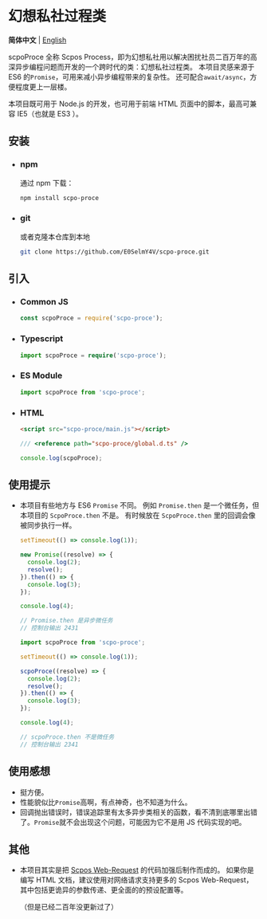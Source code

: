 # 幻想私社过程类

**简体中文** | [English](readme.md)

scpoProce 全称 Scpos Process，即为幻想私社用以解决困扰社员二百万年的高深异步编程问题而开发的一个跨时代的类：幻想私社过程类。
本项目灵感来源于 ES6 的`Promise`，可用来减小异步编程带来的复杂性。
还可配合`await/async`，方便程度更上一层楼。

本项目既可用于 Node.js 的开发，也可用于前端 HTML 页面中的脚本，最高可兼容 IE5（也就是 ES3 ）。

## 安装

- ### npm

  通过 npm 下载：

  ```bash
  npm install scpo-proce
  ```

- ### git

  或者克隆本仓库到本地

  ```bash
  git clone https://github.com/E0SelmY4V/scpo-proce.git
  ```

## 引入

- ### Common JS

  ```javascript
  const scpoProce = require('scpo-proce');
  ```

- ### Typescript

  ```ts
  import scpoProce = require('scpo-proce');
  ```

- ### ES Module

  ```javascript
  import scpoProce from 'scpo-proce';
  ```

- ### HTML

  ```html
  <script src="scpo-proce/main.js"></script>
  ```

  ```js
  /// <reference path="scpo-proce/global.d.ts" />

  console.log(scpoProce);
  ```

## 使用提示

- 本项目有些地方与 ES6 `Promise` 不同。
  例如 `Promise.then` 是一个微任务，但本项目的 `ScpoProce.then` 不是。
  有时候放在 `ScpoProce.then` 里的回调会像被同步执行一样。

  ```javascript
  setTimeout(() => console.log(1));

  new Promise((resolve) => {
    console.log(2);
    resolve();
  }).then(() => {
    console.log(3);
  });

  console.log(4);

  // Promise.then 是异步微任务
  // 控制台输出 2431
  ```

  ```javascript
  import scpoProce from 'scpo-proce';

  setTimeout(() => console.log(1));

  scpoProce((resolve) => {
    console.log(2);
    resolve();
  }).then(() => {
    console.log(3);
  });

  console.log(4);

  // scpoProce.then 不是微任务
  // 控制台输出 2341
  ```

## 使用感想

- 挺方便。
- 性能貌似比`Promise`高啊，有点神奇，也不知道为什么。
- 回调抛出错误时，错误追踪里有太多异步类相关的函数，看不清到底哪里出错了。`Promise`就不会出现这个问题，可能因为它不是用 JS 代码实现的吧。

## 其他

- 本项目其实是把 [Scpos Web-Request](https://github.com/E0SelmY4V/scpo-webreq) 的代码加强后制作而成的。
  如果你是编写 HTML 文档，建议使用对网络请求支持更多的 Scpos Web-Request，其中包括更诡异的参数传递、更全面的的预设配置等。

  （但是已经二百年没更新过了）
